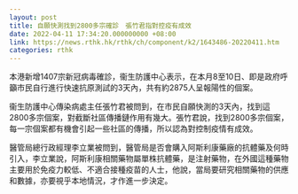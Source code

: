 ```yaml
---
layout: post
title: 自願快測找到2800多宗確診　張竹君指對控疫有成效
date: 2022-04-11 17:34:20.000000000 +08:00
link: https://news.rthk.hk/rthk/ch/component/k2/1643486-20220411.htm
categories: rthk
---
```


本港新增1407宗新冠病毒確診，衞生防護中心表示，在本月8至10日、即是政府呼籲市民自行進行快速抗原測試的3天內，共有約2875人呈報陽性的個案。

衞生防護中心傳染病處主任張竹君被問到，在市民自願快測的3天內，找到這2800多宗個案，對截斷社區傳播鏈作用有幾大。張竹君說，找到2800多宗個案，每一宗個案都有機會引起一些社區的傳播，所以認為對控制疫情有成效。

醫管局總行政經理李立業被問到，醫管局是否會購入阿斯利康藥廠的抗體藥及何時引入，李立業說，阿斯利康相關藥物屬單株抗體藥，是注射藥物，在外國這種藥物主要用於免疫力較低、不適合接種疫苗的人士，他說，當局要研究相關藥物的供應和數據，亦要視乎本地情況，才作進一步決定。
